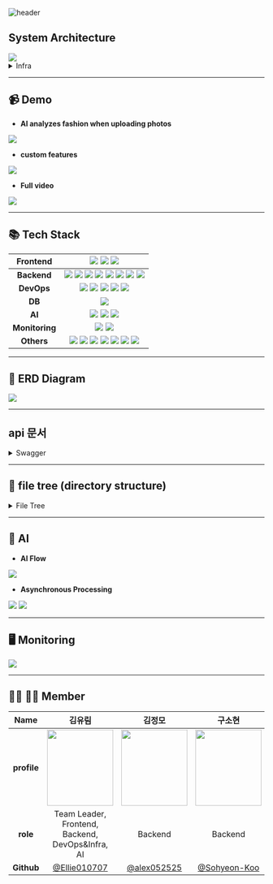 ![header](https://capsule-render.vercel.app/api?type=waving&color=9DCEFF&height=230&section=header&text=Simson%20Film&fontSize=60&animation=fadeIn&fontAlignY=38&desc=Leave%20your%20outfit%20with%20Simson%20Film&fontColor=ffffff&descAlignY=51&descAlign=50)
  </a>
</p>

## System Architecture
<img src="https://user-images.githubusercontent.com/111681258/216720854-8dcc8575-e02c-4668-8e0a-ae44574b8257.png">

<details>
<summary>Infra</summary>
<div markdown="1">

<img src="https://user-images.githubusercontent.com/111681258/216727120-576ea693-727f-4fce-af85-dffbbf6d5c88.png">
  
</div>
</details>
<hr>

## 📹 Demo
- __AI analyzes fashion when uploading photos__
<img src="https://user-images.githubusercontent.com/111681258/216731600-7ac48afa-bced-4d6f-aeed-459b584d16a5.mp4">

- __custom features__
<img src="https://user-images.githubusercontent.com/111681258/216732713-9b182c49-5c51-42db-a5f1-8757fa169c5b.mp4">

- __Full video__
<img src="https://user-images.githubusercontent.com/111681258/216737567-83023d76-1f05-4244-9f79-1c4158343ef5.mp4">

<hr>

## 📚 Tech Stack
|Frontend|<img src="https://img.shields.io/badge/react-%2320232a.svg?style=for-the-badge&logo=react&logoColor=%2361DAFB"> <img src="https://img.shields.io/badge/vite-646CFF?style=for-the-badge&logo=vite&logoColor=yellow"> <img src="https://img.shields.io/badge/typescript-%23007ACC.svg?style=for-the-badge&logo=typescript&logoColor=white">|
|:----------:|:-------------:|
|__Backend__|<img src="https://img.shields.io/badge/django-092E20.svg?style=for-the-badge&logo=django&logoColor=white"> <img src="https://img.shields.io/badge/DJANGO-REST-ff1709?style=for-the-badge&logo=django&logoColor=white&color=ff1709&labelColor=gray"> <img src="https://img.shields.io/badge/Gunicorn-499848?style=for-the-badge&logo=Gunicorn&logoColor=black"> <img src="https://img.shields.io/badge/RabbitMQ-FF6600?style=for-the-badge&logo=RabbitMQ&logoColor=black"> <img src="https://img.shields.io/badge/-NGINX-%23009639?style=for-the-badge&logo=NGINX&logoColor=white"> <img src="https://img.shields.io/badge/Swagger-85EA2D.svg?style=for-the-badge&logo=Swagger&logoColor=black"> <img src="https://img.shields.io/badge/redis-DC382D?style=for-the-badge&logo=Redis&logoColor=white"> <img src="https://img.shields.io/badge/Celery-37814A.svg?style=for-the-badge&logo=Celery&logoColor=white">|
|__DevOps__|<img src="https://img.shields.io/badge/docker-2496ED.svg?style=for-the-badge&logo=docker&logoColor=white"> <img src="https://img.shields.io/badge/Amazon EC2-FF9900?style=for-the-badge&logo=Amazon%20EC2&logoColor=white"> <img src="https://img.shields.io/badge/AmazonS3-569A31?style=for-the-badge&logo=AmazonS3&logoColor=white"> <img src="https://img.shields.io/badge/Amazon RDS-527FFF?style=for-the-badge&logo=Amazon#20RDS&logoColor=black"> <img src="https://img.shields.io/badge/CloudFront-D05C4B?style=for-the-badge&logo=Amazon AWS&logoColor=white"> |
|__DB__|<img src="https://img.shields.io/badge/MySQL-4479A1?style=for-the-badge&logo=MySQL&logoColor=black">|
|__AI__|<img src="https://img.shields.io/badge/YOLOv5-00FFFF?style=for-the-badge&logo=YOLO&logoColor=black"> <img src="https://img.shields.io/badge/Colab-F9AB00?style=for-the-badge&logo=Google%20Colab&logoColor=white"> <img src="https://img.shields.io/badge/PyTorch-%23EE4C2C.svg?style=for-the-badge&logo=PyTorch&logoColor=white">|
|__Monitoring__|<img src="https://img.shields.io/badge/Prometheus-E6522C?style=for-the-badge&logo=Prometheus&logoColor=white"> <img src="https://img.shields.io/badge/Grafana-F46800?style=for-the-badge&logo=Grafana&logoColor=white">|
|__Others__|<img src="https://img.shields.io/badge/Git-F05032?style=for-the-badge&logo=Git&logoColor=white"> <img src="https://img.shields.io/badge/Notion-000000?style=for-the-badge&logo=Notion&logoColor=white"> <img src="https://img.shields.io/badge/GitKraken-179287?style=for-the-badge&logo=GitKraken&logoColor=white"> <img src="https://img.shields.io/badge/Postman-FF6C37?style=for-the-badge&logo=Postman&logoColor=white"> <img src="https://img.shields.io/badge/github-181717?style=for-the-badge&logo=github&logoColor=white"> <img src="https://img.shields.io/badge/zoom-2496ED?style=for-the-badge&logo=zoom&logoColor=white"> <img src="https://img.shields.io/badge/Slack-4A154B?style=for-the-badge&logo=slack&logoColor=white">|

<hr>

## 📖 ERD Diagram
<img src="https://user-images.githubusercontent.com/111681258/216684272-0af06a08-fa4b-4b52-9fdb-a850396c5bc4.jpg">
<hr>

## api 문서
<details>
<summary>Swagger</summary>
<div markdown="1">

<img src="https://user-images.githubusercontent.com/111681258/216641873-d2c6a374-acc7-49b5-99c6-dd8dceefe390.png">
  
</div>
</details>
<hr>

## 📂 file tree (directory structure)

<details>
<summary> File Tree </summary>
<div markdown="1">

```txt
frontend
├── node_modules
├── public
│   └── assets
└── src
    ├── apis
    ├── components
    ├── mocks
    ├── pages
    ├── router
    ├── svgComponents
    └── utils
```
  
```txt
backend
├── ai
│   ├── ai
│   └── images
├── backend
│   ├── backend
│   ├── images
│   └── styles
├── monitoring
│   ├── alertmanager
│   ├── grafana
│   └── prometheus
└── nginx
 ```
</div>
</details>
  
<hr>

## 🤖 AI
- __AI Flow__
<img src="https://user-images.githubusercontent.com/111681258/216724507-dd206051-b59b-498b-8333-ce8ed3b328b6.png">

- __Asynchronous Processing__
<img src="https://user-images.githubusercontent.com/111681258/216725345-417685dd-96af-4026-ba0c-c61329acff73.png">
<img src="https://user-images.githubusercontent.com/111681258/216725638-75504a89-9517-4242-8588-0beaa61c18d2.png">
     
<hr>

## 🖥️ Monitoring
<img src="https://user-images.githubusercontent.com/111681258/216723663-a458c419-1482-4ee5-9502-2c47e272d425.png">

<hr>

## 👨‍💻 👩‍💻 Member
|Name|김유림|김정모|구소현|전종훈|정대영|안정민|
|:---:|:---:|:---:|:---:|:---:|:---:|:---:|
|__profile__|<img src="https://user-images.githubusercontent.com/111681258/216737881-cd725dc7-8e7a-4313-b208-0680b53ec526.png" width="130" height="150"/>|<img src="https://user-images.githubusercontent.com/111681258/216739309-c547c1ba-37ab-428b-b6e5-5eb2371c56dc.png" width="130" height="150"/>|<img src="https://user-images.githubusercontent.com/111681258/216739335-26e8beab-2062-41b1-8e7b-88d68e110f36.png" width="130" height="150"/>|<img src="https://user-images.githubusercontent.com/111681258/216739254-f9bdf610-6238-4a00-8f9c-30a6cad40820.png" width="130" height="150"/>|<img src="https://user-images.githubusercontent.com/111681258/216739358-9c9d6208-aba2-468d-a77c-046123ba5e6e.png" width="130" height="150"/>|<img src="https://user-images.githubusercontent.com/111681258/216739372-71cdb509-4ed1-49a7-b1f7-72d9f9dfa094.png" width="130" height="150"/>|
|__role__|Team Leader,</br>Frontend, </br>Backend, </br>DevOps&Infra, </br>AI|Backend|Backend|Frontend </br>DevOps|Frontend|Frontend|
|__Github__|[@Ellie010707](https://github.com/Ellie010707)|[@alex052525](https://github.com/alex052525)|[@Sohyeon-Koo](https://github.com/Sohyeon-Koo)|[@JunJongHun](https://github.com/JunJongHun)|[@DaeYoungee](https://github.com/DaeYoungee)|[@dengminie](https://github.com/dengminie)|
